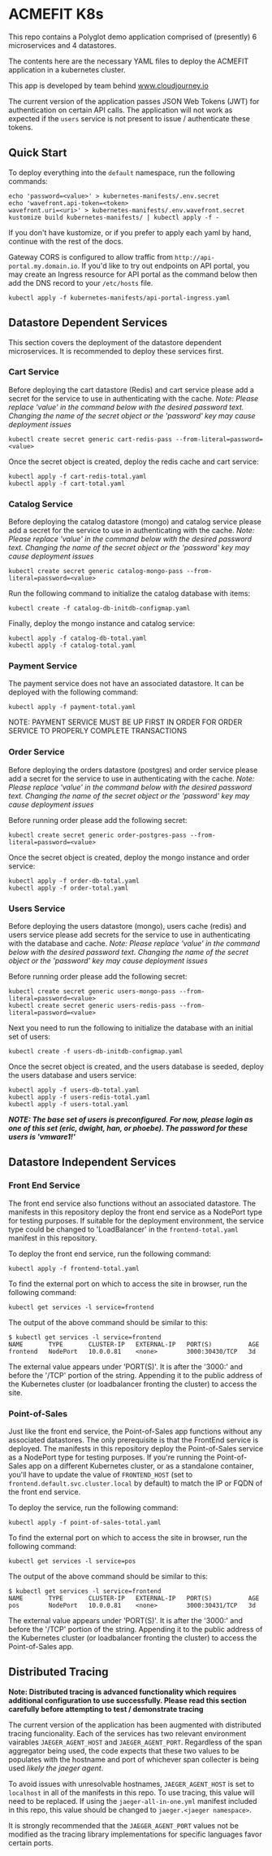 # ACMEFIT K8s

This repo contains a Polyglot demo application comprised of (presently) 6 microservices and 4 datastores.

The contents here are the necessary YAML files to deploy the ACMEFIT application in a kubernetes cluster.

This app is developed by team behind www.cloudjourney.io

The current version of the application passes JSON Web Tokens (JWT) for authentication on certain API calls. The application will not work as expected if the `users` service is not present to issue / authenticate these tokens.

## Quick Start

To deploy everything into the `default` namespace, run the following commands:

```
echo 'password=<value>' > kubernetes-manifests/.env.secret
echo 'wavefront.api-token=<token>
wavefront.uri=<uri>' > kubernetes-manifests/.env.wavefront.secret
kustomize build kubernetes-manifests/ | kubectl apply -f -
```

If you don't have kustomize, or if you prefer to apply each yaml by hand, continue with the rest of the docs.

Gateway CORS is configured to allow traffic from `http://api-portal.my.domain.io`. If you'd like to try out endpoints on API portal, you may create an Ingress resource for API portal as the command below then add the DNS record to your `/etc/hosts` file.

```
kubectl apply -f kubernetes-manifests/api-portal-ingress.yaml
```

## Datastore Dependent Services

This section covers the deployment of the datastore dependent microservices. It is recommended to deploy these services first.

### Cart Service

Before deploying the cart datastore (Redis) and cart service please add a secret for the service to use in authenticating with the cache.
*Note: Please replace 'value' in the command below with the desired password text. Changing the name of the secret object or the 'password' key may cause deployment issues*

```
kubectl create secret generic cart-redis-pass --from-literal=password=<value>
```

Once the secret object is created, deploy the redis cache and cart service:

```
kubectl apply -f cart-redis-total.yaml
kubectl apply -f cart-total.yaml
```

### Catalog Service

Before deploying the catalog datastore (mongo) and catalog service please add a secret for the service to use in authenticating with the cache.
*Note: Please replace 'value' in the command below with the desired password text. Changing the name of the secret object or the 'password' key may cause deployment issues*

```
kubectl create secret generic catalog-mongo-pass --from-literal=password=<value>
```

Run the following command to initialize the catalog database with items:

```
kubectl create -f catalog-db-initdb-configmap.yaml
```

Finally, deploy the mongo instance and catalog service:

```
kubectl apply -f catalog-db-total.yaml
kubectl apply -f catalog-total.yaml
```
### Payment Service

The payment service does not have an associated datastore. It can be deployed with the following command:

```
kubectl apply -f payment-total.yaml
```
   NOTE: PAYMENT SERVICE MUST BE UP FIRST IN ORDER FOR ORDER SERVICE TO PROPERLY COMPLETE TRANSACTIONS

### Order Service

Before deploying the orders datastore (postgres) and order service please add a secret for the service to use in authenticating with the cache.
*Note: Please replace 'value' in the command below with the desired password text. Changing the name of the secret object or the 'password' key may cause deployment issues*

Before running order please add the following secret:

```
kubectl create secret generic order-postgres-pass --from-literal=password=<value>
```

Once the secret object is created, deploy the mongo instance and order service:

```
kubectl apply -f order-db-total.yaml
kubectl apply -f order-total.yaml
```

### Users Service

Before deploying the users datastore (mongo), users cache (redis) and users service please add secrets for the service to use in authenticating with the database and cache.
*Note: Please replace 'value' in the command below with the desired password text. Changing the name of the secret object or the 'password' key may cause deployment issues*

Before running order please add the following secret:

```
kubectl create secret generic users-mongo-pass --from-literal=password=<value>
kubectl create secret generic users-redis-pass --from-literal=password=<value>
```

Next you need to run the following to initialize the database with an initial set of users:

```
kubectl create -f users-db-initdb-configmap.yaml
```

Once the secret object is created, and the users database is seeded, deploy the users database and users service:

```
kubectl apply -f users-db-total.yaml
kubectl apply -f users-redis-total.yaml
kubectl apply -f users-total.yaml
```
**_NOTE: The base set of users is preconfigured. For now, please login as one of this set (eric, dwight, han, or phoebe). The password for these users is 'vmware1!'_**

## Datastore Independent Services

### Front End Service

The front end service also functions without an associated datastore. The manifests in this repository deploy the front end service as a NodePort type for testing purposes. If suitable for the deployment environment, the service type could be changed to 'LoadBalancer' in the `frontend-total.yaml` manifest in this repository.

To deploy the front end service, run the following command:

```
kubectl apply -f frontend-total.yaml
```

To find the external port on which to access the site in browser, run the following command:

```
kubectl get services -l service=frontend
```

The output of the above command should be similar to this:

```
$ kubectl get services -l service=frontend
NAME       TYPE       CLUSTER-IP   EXTERNAL-IP   PORT(S)          AGE
frontend   NodePort   10.0.0.81    <none>        3000:30430/TCP   3d
```

The external value appears under 'PORT(S)'. It is after the '3000:' and before the '/TCP' portion of the string. Appending it to the public address of the Kubernetes cluster (or loadbalancer fronting the cluster) to access the site.

### Point-of-Sales

Just like the front end service, the Point-of-Sales app functions without any associated datastores. The only prerequisite is that the FrontEnd service is deployed. The manifests in this repository deploy the Point-of-Sales service as a NodePort type for testing purposes. If you're running the Point-of-Sales app on a different Kubernetes cluster, or as a standalone container, you'll have to update the value of `FRONTEND_HOST` (set to `frontend.default.svc.cluster.local` by default) to match the IP or FQDN of the front end service.

To deploy the service, run the following command:

```
kubectl apply -f point-of-sales-total.yaml
```

To find the external port on which to access the site in browser, run the following command:

```
kubectl get services -l service=pos
```

The output of the above command should be similar to this:

```
$ kubectl get services -l service=frontend
NAME       TYPE       CLUSTER-IP   EXTERNAL-IP   PORT(S)          AGE
pos        NodePort   10.0.0.81    <none>        3000:30431/TCP   3d
```

The external value appears under 'PORT(S)'. It is after the '3000:' and before the '/TCP' portion of the string. Appending it to the public address of the Kubernetes cluster (or loadbalancer fronting the cluster) to access the Point-of-Sales app.

## Distributed Tracing

**Note: Distributed tracing is advanced functionality which requires additional configuration to use successfully. Please read this section carefully before attempting to test / demonstrate tracing**

The current version of the application has been augmented with distributed tracing funcionality. Each of the services has two relevant environment vairables `JAEGER_AGENT_HOST` and `JAEGER_AGENT_PORT`. Regardless of the span aggregator being used, the code expects that these two values to be populates with the hostname and port of whichever span collecter is being used *likely the jaeger agent*.

To avoid issues with unresolvable hostnames, `JAEGER_AGENT_HOST` is set to `localhost` in all of the manifests in this repo. To use tracing, this value will need to be replaced. If using the `jaeger-all-in-one.yml` manifest included in this repo, this value should be changed to `jaeger.<jaeger namespace>`.

It is strongly recommended that the `JAEGER_AGENT_PORT` values not be modified as the tracing library implementations for specific languages favor certain ports.
